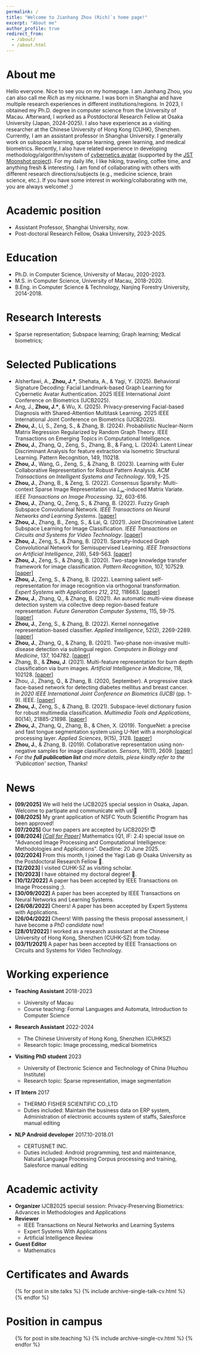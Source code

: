 ```yaml
---
permalink: /
title: "Welcome to Jianhang Zhou (Rich)`s home page!"
excerpt: "About me"
author_profile: true
redirect_from: 
  - /about/
  - /about.html
---
```

About me
======
Hello everyone. Nice to see you on my homepage. I am Jianhang Zhou, you can also call me _Rich_ as my nickname. I was born in Shanghai and have multiple research experiences in different institutions/regions. In 2023, I obtained my Ph.D. degree in computer science from the University of Macau. Afterward, I worked as a Postdoctoral Research Fellow at Osaka University (Japan, 2024-2025). I also have experience as a visiting researcher at the Chinese University of Hong Kong (CUHK), Shenzhen. Currently, I am an assistant professor in Shanghai University. I generally work on subspace learning, sparse learning, green learning, and medical biometrics. Recently, I also have related experience in developing methodology/algorithm/system of [cybernetics avatar](https://avatar-life.jp/) (supported by the [JST Moonshot project](https://www8.cao.go.jp/cstp/english/moonshot/sub1_en.html)). For my daily life, I like hiking, traveling, coffee time, and anything fresh & interesting. I am fond of collaborating with others with different research directions/subjects (e.g., medicine science, brain science, etc.). If you have some interest in working/collaborating with me, you are always welcome! ;)

Academic position
======
* Assistant Professor, Shanghai University, now.
* Post-doctoral Research Fellow, Osaka University, 2023-2025.

Education
======
* Ph.D. in Computer Science, University of Macau, 2020-2023.
* M.S. in Computer Science, University of Macau, 2018-2020.
* B.Eng. in Computer Science & Technology, Nanjing Forestry University, 2014-2018.

Research Interests
======
* Sparse representation; Subspace learning; Graph learning; Medical biometrics;

Selected Publications
======
* Alsherfawi, A., <b>Zhou, J.*</b>, Shehata, A., & Yagi, Y. (2025). Behavioral Signature Decoding: Facial Landmark-based Graph Learning for Cybernetic Avatar Authentication. 2025 IEEE International Joint Conference on Biometrics (IJCB2025).
* Ang, J., <b>Zhou, J.*</b>, & Wu, X. (2025). Privacy-preserving Facial-based Diagnosis with Shared-Attention Multitask Learning. 2025 IEEE International Joint Conference on Biometrics (IJCB2025).
* <b>Zhou, J.</b>, Li, S., Zeng, S., & Zhang, B. (2024). Probabilistic Nuclear-Norm Matrix Regression Regularized by Random Graph Theory. IEEE Transactions on Emerging Topics in Computational Intelligence.
* <b>Zhou, J.</b>, Zhang, Q., Zeng, S., Zhang, B., & Fang, L. (2024). Latent Linear Discriminant Analysis for feature extraction via Isometric Structural Learning. Pattern Recognition, 149, 110218.
* <b>Zhou, J.</b>, Wang, G., Zeng, S., & Zhang, B. (2023). Learning with Euler Collaborative Representation for Robust Pattern Analysis. <i>ACM Transactions on Intelligent Systems and Technology</i>. 109, 1-25.
* <b>Zhou, J.</b>, Zhang, B., & Zeng, S. (2022). Consensus Sparsity: Multi-context Sparse Image Representation via $L_{\infty}$-induced Matrix Variate. <i>IEEE Transactions on Image Processing</i>. 32, 603-616.
* <b>Zhou, J.</b>, Zhang, Q., Zeng, S., & Zhang, B. (2022). Fuzzy Graph Subspace Convolutional Network. <i>IEEE Transactions on Neural Networks and Learning Systems</i>. [[paper]](https://ieeexplore.ieee.org/abstract/document/9911992)
* <b>Zhou, J.</b>, Zhang, B., Zeng, S., & Lai, Q. (2021). Joint Discriminative Latent Subspace Learning for Image Classification. <i>IEEE Transactions on Circuits and Systems for Video Technology</i>. [[paper]](https://ieeexplore.ieee.org/abstract/document/9648339?casa_token=-cL7rL9ARNAAAAAA:ajcZzIm7LuR-Y7wrWT7GHzRwuf_LXv9VO-6HdDHCaI1hBCLidBtXvPAebXDLETQDVWd3Qrs5)
* <b>Zhou, J.</b>, Zeng, S., & Zhang, B. (2021). Sparsity-Induced Graph Convolutional Network for Semisupervised Learning. <i>IEEE Transactions on Artificial Intelligence</i>, 2(6), 549-563. [[paper]](https://ieeexplore.ieee.org/abstract/document/9483578?casa_token=QpeVvkungVoAAAAA:0Zkyfki8gxG2YCZd5ycCRz0a1-tIswpExf3OoT30sJjxGNi6hx0pnZz9HgB9rFvGsUD-1vHj)
* <b>Zhou, J.</b>, Zeng, S., & Zhang, B. (2020). Two-stage knowledge transfer framework for image classification. <i>Pattern Recognition</i>, 107, 107529. [[paper]](https://www.sciencedirect.com/science/article/abs/pii/S0031320320303320?casa_token=zRnS9wDLi9cAAAAA:NOk2sRmmBeOgPX-J5QA7wb7bxn1gyfWKyM6h7YIEyRQ-TQM4o_vjcvh49ng0xKb2D71Ad4D2BQ)
* <b>Zhou, J.</b>, Zeng, S., & Zhang, B. (2022). Learning salient self-representation for image recognition via orthogonal transformation. <i>Expert Systems with Applications 212</i>, 212, 118663. [[paper]](https://ieeexplore.ieee.org/abstract/document/9911992)
* <b>Zhou, J.</b>, Zhang, Q., & Zhang, B. (2021). An automatic multi-view disease detection system via collective deep region-based feature representation. <i>Future Generation Computer Systems</i>, 115, 59-75. [[paper]](https://www.sciencedirect.com/science/article/abs/pii/S0167739X20303897?casa_token=cwhA7zbZB_YAAAAA:ZKCZ0LlZXUpKN6rxtxCMws3JzwLj3j-6o6PaA_QDTlLv19uZ8JCgYJ4kMNQ18ebWS5qiepJ4nw)
* <b>Zhou, J.</b>, Zeng, S., & Zhang, B. (2022). Kernel nonnegative representation-based classifier. <i>Applied Intelligence</i>, 52(2), 2269-2289. [[paper]](https://link.springer.com/article/10.1007/s10489-021-02486-0)
* <b>Zhou, J.</b>, Zhang, Q., & Zhang, B. (2021). Two-phase non-invasive multi-disease detection via sublingual region. <i>Computers in Biology and Medicine</i>, 137, 104782. [[paper]](https://www.sciencedirect.com/science/article/abs/pii/S001048252100576X?casa_token=1T5VyaAYtF0AAAAA:y1sy0qAKHdTer4KspfW7tOImnUpUQXDPXaopYnWqi6pgfT1H6FaIqT7ZTb_Lsoc54dnjUJ7Fww)
* Zhang, B., & <b>Zhou, J</b>. (2021). Multi-feature representation for burn depth classification via burn images. <i>Artificial Intelligence in Medicine</i>, 118, 102128. [[paper]](https://www.sciencedirect.com/science/article/pii/S0933365721001214?casa_token=2EXh76yJbCoAAAAA:LKJy4y-1XL45_xeKml1qDoldtOO4gjp5x9ltbuk-XQmGBw5F6E0Qr0RCNiLqQHZOfCJNDOnkOg)
* Zhou, J., Zhang, Q., & Zhang, B. (2020, September). A progressive stack face-based network for detecting diabetes mellitus and breast cancer. <i>In 2020 IEEE International Joint Conference on Biometrics (IJCB)</i> (pp. 1-9). IEEE. [[paper]](https://ieeexplore.ieee.org/abstract/document/9304887?casa_token=vV5h8OgBcwEAAAAA:7-NnZwKyDqSw_MMn28Nw2mQRmxM2MrhhNpW8cFXmqwSyJyNETerigTTNa6eLGPyzdevz986p)
* <b>Zhou, J.</b>, Zeng, S., & Zhang, B. (2021). Subspace-level dictionary fusion for robust multimedia classification. <i>Multimedia Tools and Applications</i>, 80(14), 21885-21898. [[paper]](https://link.springer.com/article/10.1007/s11042-021-10661-1)
* <b>Zhou, J.</b>, Zhang, Q., Zhang, B., & Chen, X. (2019). TongueNet: a precise and fast tongue segmentation system using U-Net with a morphological processing layer. <i>Applied Sciences</i>, 9(15), 3128. [[paper]](https://www.mdpi.com/2076-3417/9/15/3128)
* <b>Zhou, J.</b>, & Zhang, B. (2019). Collaborative representation using non-negative samples for image classification. <i>Sensors</i>, 19(11), 2609. [[paper]](https://www.mdpi.com/1424-8220/19/11/2609)
* <i>For the <b>full publication list</b> and more details, plese kindly refer to the 'Publication' section</i>, Thanks!

<!--   <ul>{% for post in site.publications %}
    {% include archive-single-cv.html %}
  {% endfor %}</ul> -->

News
======
* <b>[09/2025]</b> We will held the IJCB2025 special session in Osaka, Japan. Welcome to partipate and communicate with us!🥰
* <b>[08/2025]</b> My grant application of NSFC Youth Scientific Program has been approved!
* <b>[07/2025]</b> Our two papers are accepted by IJCB2025! 😇
* <b>[08/2024]</b> *[[Call for Paper]](https://www.mdpi.com/journal/mathematics/special_issues/1D2U7S8T8E)* Mathematics (Q1, IF: 2.4) special issue on "Advanced Image Processing and Computational Intelligence: Methodologies and Applications". Deadline: 20 June 2025.
* <b>[02/2024]</b> From this month, I joined the Yagi Lab @ Osaka University as the Postdoctoral Research Fellow 🤩.
* <b>[12/2023]</b> I visited CUHK-SZ as visiting scholar.
* <b>[10/2023]</b> I have obtained my doctoral degree! 🥰.
* <b>[10/12/2022]</b> A paper has been accepted by IEEE Transactions on Image Processing ;).
* <b>[30/09/2022]</b> A paper has been accepted by IEEE Transactions on Neural Networks and Learning Systems.
 * <b>[26/08/2022]</b> Cheers! A paper has been accepted by Expert Systems with Applications.
* <b>[26/04/2022]</b> Cheers! With passing the thesis proposal assessment, I have become a <i>PhD candidate</i> now!
* <b>[28/01/2022]</b> I worked as a research assisstant at the Chinese University of Hong Kong, Shenzhen (CUHK-SZ) from today.
* <b>[03/11/2021]</b> A paper has been accepted by IEEE Transactions on Circuits and Systems for Video Technology.

Working experience
======
* <b>Teaching Assistant</b>    2018-2023
  * University of Macau
  * Course teaching: Formal Languages and Automata, Introduction to Computer Science

* <b>Research Assistant</b>    2022-2024
  * The Chinese University of Hong Kong, Shenzhen (CUHKSZ)
  * Research topic: Image processing, medical biometrics

* <b>Visiting PhD student</b>    2023
  * University of Electronic Science and Technology of China (Huzhou Institute)
  * Research topic: Sparse representation, image segmentation

* <b>IT Intern</b>    2017
  * THERMO FISHER SCIENTIFIC CO.,LTD
  * Duties included: Maintain the business data on ERP system, Administration of electronic accounts system of staffs, Salesforce manual editing
  
* <b>NLP Android developer</b>    2017.10-2018.01
  * CERTUSNET INC.
  * Duties included: Android programming, test and maintenance, Natural Language Processing Corpus processing and training, Salesforce manual editing

Academic activity
======
* <b>Organizer</b> IJCB2025 special session: Privacy-Preserving Biometrics: Advances in Methodologies and Applications
* <b>Reviewer</b>
  * IEEE Transactions on Neural Networks and Learning Systems
  * Expert Systems With Applications
  * Artificial Intelligence Review
* <b>Guest Editor</b> 
  * Mathematics

Certificates and Awards
======
  <ul>{% for post in site.talks %}
    {% include archive-single-talk-cv.html %}
  {% endfor %}</ul>

Position in campus
======
  <ul>{% for post in site.teaching %}
    {% include archive-single-cv.html %}
  {% endfor %}</ul>

